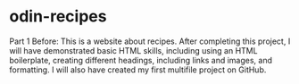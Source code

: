 # odin-recipes
Part 1 Before: 
This is a website about recipes. After completing this project,
I will have demonstrated basic HTML skills, including using an
HTML boilerplate, creating different headings, including links
and images, and formatting. I will also have created my first 
multifile project on GitHub.